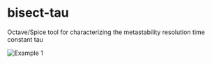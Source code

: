 # bisect-tau
Octave/Spice tool for characterizing the metastability resolution time constant tau

![Example 1](https://cdn.rawgit.com/xprova/bisect-tau/master/figures/example1.svg)
